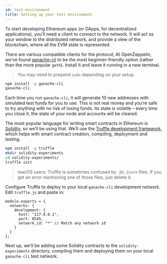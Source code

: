 ```yaml
---
id: test-environment
title: Setting up your test environment
---
```


To start developing Ethereum apps (or DApps, for decentralized applications),
you’ll need a client to connect to the network.
It will act as your window to the distributed network, and provide a view of
the blockchain, where all the EVM state is represented.

There are various compatible clients for the protocol, At OpenZeppelin, we've found
[ganache-cli](https://github.com/trufflesuite/ganache-cli) to be the most
beginner-friendly option (rather than the more popular `geth`). Install it and leave it running in a new terminal.

> You may need to prepend `sudo` depending on your setup.

```sh
npm install -g ganache-cli
ganache-cli
```

Each time you run `ganache-cli`, it will generate 10 new addresses with
simulated test funds for you to use. This is not real money and you’re safe to
try anything with no risk of losing funds. Its state is volatile – every time you close it, the state of your node and accounts will be cleared.

The most popular language for writing smart contracts in Ethereum is
[Solidity](https://solidity.readthedocs.io/en/latest/), so we’ll be using that.
We’ll use the [Truffle development framework](https://github.com/trufflesuite/truffle), which helps with smart contract creation, compiling, deployment and testing.

```sh
npm install -g truffle
mkdir solidity-experiments
cd solidity-experiments/
truffle init
```

> macOS users: Truffle is sometimes confused by `.DS_Store` files. If you get an error mentioning one of those files, just delete it.

Configure Truffle to deploy to your local `ganache-cli` development network. Edit `truffle.js` and paste in:

```
module.exports = {
  networks: {
    development: {
      host: "127.0.0.1",
      port: 8545,
      network_id: "*" // Match any network id
    }
  }
};
```

Next up, we'll be adding some Solidity contracts to the `solidity-experiments` directory, compiling them and deploying them on your local `ganache-cli` test network.